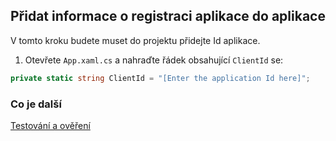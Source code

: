 
## <a name="add-the-applications-registration-information-to-your-app"></a>Přidat informace o registraci aplikace do aplikace
V tomto kroku budete muset do projektu přidejte Id aplikace.

1.  Otevřete `App.xaml.cs` a nahraďte řádek obsahující `ClientId` se:

```csharp
private static string ClientId = "[Enter the application Id here]";
```

### <a name="what-is-next"></a>Co je další

[Testování a ověření](active-directory-develop-guidedsetup-windowsdesktop-test.md)
